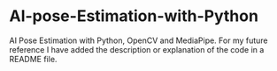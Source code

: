 # AI-pose-Estimation-with-Python
AI Pose Estimation with Python, OpenCV and MediaPipe. For my future reference I have added the description or explanation of the code in a README file. 
